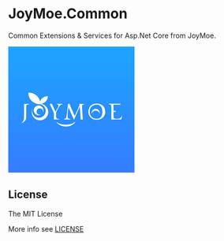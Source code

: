 # JoyMoe.Common

Common Extensions & Services for Asp.Net Core from JoyMoe.

![joymoe](joymoe.png)

## License

The MIT License

More info see [LICENSE](LICENSE)
